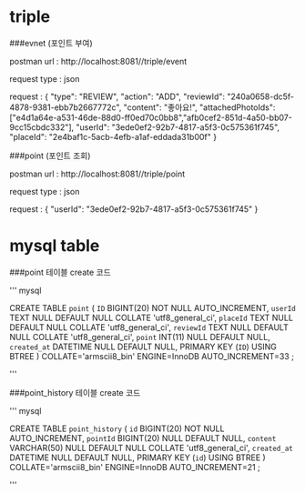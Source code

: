 # triple

###evnet (포인트 부여)  

postman url : http://localhost:8081//triple/event

request type : json

request : {
  "type": "REVIEW",
  "action": "ADD",
  "reviewId": "240a0658-dc5f-4878-9381-ebb7b2667772c",
  "content": "좋아요!",
  "attachedPhotoIds": ["e4d1a64e-a531-46de-88d0-ff0ed70c0bb8","afb0cef2-851d-4a50-bb07-9cc15cbdc332"],
  "userId": "3ede0ef2-92b7-4817-a5f3-0c575361f745",
  "placeId": "2e4baf1c-5acb-4efb-a1af-eddada31b00f"
}

###point (포인트 조회)

postman url : http://localhost:8081//triple/point

request type : json

request : {
"userId": "3ede0ef2-92b7-4817-a5f3-0c575361f745"
}


# mysql table

###point 테이블 create 코드

''' mysql

  CREATE TABLE `point` (
    `ID` BIGINT(20) NOT NULL AUTO_INCREMENT,
    `userId` TEXT NULL DEFAULT NULL COLLATE 'utf8_general_ci',
    `placeId` TEXT NULL DEFAULT NULL COLLATE 'utf8_general_ci',
    `reviewId` TEXT NULL DEFAULT NULL COLLATE 'utf8_general_ci',
    `point` INT(11) NULL DEFAULT NULL,
    `created_at` DATETIME NULL DEFAULT NULL,
    PRIMARY KEY (`ID`) USING BTREE
  )
  COLLATE='armscii8_bin'
  ENGINE=InnoDB
  AUTO_INCREMENT=33
  ;

'''

###point_history 테이블 create 코드

''' mysql

  CREATE TABLE `point_history` (
    `id` BIGINT(20) NOT NULL AUTO_INCREMENT,
    `pointId` BIGINT(20) NULL DEFAULT NULL,
    `content` VARCHAR(50) NULL DEFAULT NULL COLLATE 'utf8_general_ci',
    `created_at` DATETIME NULL DEFAULT NULL,
    PRIMARY KEY (`id`) USING BTREE
  )
  COLLATE='armscii8_bin'
  ENGINE=InnoDB
  AUTO_INCREMENT=21
  ;

'''


